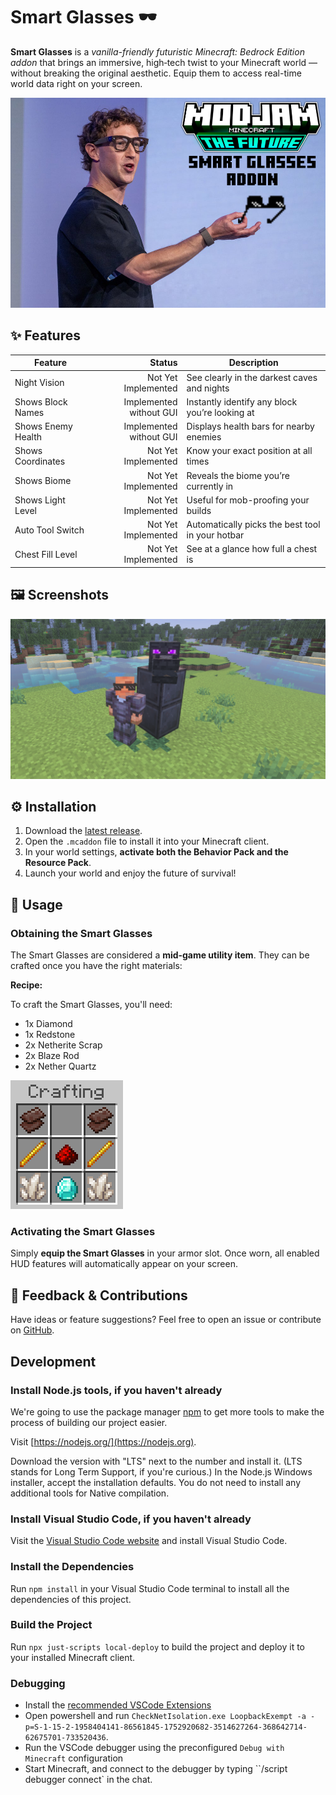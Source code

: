 # Smart Glasses 🕶️

**Smart Glasses** is a _vanilla-friendly futuristic Minecraft: Bedrock Edition addon_ that brings an immersive, high‑tech twist to your Minecraft world — without breaking the original aesthetic. Equip them to access real-time world data right on your screen.

![ModJam Banner](https://github.com/Phalcode/minecraft-smart-glasses/blob/master/img/modjam.png?raw=true)

## ✨ Features

| Feature            |                  Status | Description                                      |
| ------------------ | ----------------------: | ------------------------------------------------ |
| Night Vision       |     Not Yet Implemented | See clearly in the darkest caves and nights      |
| Shows Block Names  | Implemented without GUI | Instantly identify any block you’re looking at   |
| Shows Enemy Health | Implemented without GUI | Displays health bars for nearby enemies          |
| Shows Coordinates  |     Not Yet Implemented | Know your exact position at all times            |
| Shows Biome        |     Not Yet Implemented | Reveals the biome you’re currently in            |
| Shows Light Level  |     Not Yet Implemented | Useful for mob-proofing your builds              |
| Auto Tool Switch   |     Not Yet Implemented | Automatically picks the best tool in your hotbar |
| Chest Fill Level   |     Not Yet Implemented | See at a glance how full a chest is              |

## 🖼️ Screenshots

![Screenshot](https://github.com/Phalcode/minecraft-smart-glasses/blob/master/img/screenshot_1.png?raw=true)

## ⚙️ Installation

1. Download the [latest release](https://github.com/Phalcode/minecraft-smart-glasses/releases/latest).
2. Open the `.mcaddon` file to install it into your Minecraft client.
3. In your world settings, **activate both the Behavior Pack and the Resource Pack**.
4. Launch your world and enjoy the future of survival!

## 🧠 Usage

### Obtaining the Smart Glasses

The Smart Glasses are considered a **mid‑game utility item**.
They can be crafted once you have the right materials:

**Recipe:**

To craft the Smart Glasses, you'll need:

- 1x Diamond
- 1x Redstone
- 2x Netherite Scrap
- 2x Blaze Rod
- 2x Nether Quartz

![Recipe](https://github.com/Phalcode/minecraft-smart-glasses/blob/master/img/recipe.png?raw=true)

### Activating the Smart Glasses

Simply **equip the Smart Glasses** in your armor slot.
Once worn, all enabled HUD features will automatically appear on your screen.

## 💬 Feedback & Contributions

Have ideas or feature suggestions?
Feel free to open an issue or contribute on [GitHub](https://github.com/Phalcode/minecraft-smart-glasses).

## Development

### Install Node.js tools, if you haven't already

We're going to use the package manager [npm](https://www.npmjs.com/package/npm) to get more tools to make the process of building our project easier.

Visit [https://nodejs.org/](https://nodejs.org).

Download the version with "LTS" next to the number and install it. (LTS stands for Long Term Support, if you're curious.) In the Node.js Windows installer, accept the installation defaults. You do not need to install any additional tools for Native compilation.

### Install Visual Studio Code, if you haven't already

Visit the [Visual Studio Code website](https://code.visualstudio.com) and install Visual Studio Code.

### Install the Dependencies

Run `npm install` in your Visual Studio Code terminal to install all the dependencies of this project.

### Build the Project

Run `npx just-scripts local-deploy` to build the project and deploy it to your installed Minecraft client.

### Debugging

- Install the [recommended VSCode Extensions](.vscode/extensions.json)
- Open powershell and run `CheckNetIsolation.exe LoopbackExempt -a -p=S-1-15-2-1958404141-86561845-1752920682-3514627264-368642714-62675701-733520436`.
- Run the VSCode debugger using the preconfigured `Debug with Minecraft` configuration
- Start Minecraft, and connect to the debugger by typing ``/script debugger connect` in the chat.
